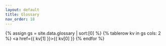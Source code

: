 ```yaml
---
layout: default
title: Glossary
nav_order: 18
---
```


{% assign gs = site.data.glossary | sort:[0] %}
{% tablerow kv in gs cols: 2 %}
	<a href={{ kv[1] }}>{{ kv[0] }}</a>
{% endfor %}
